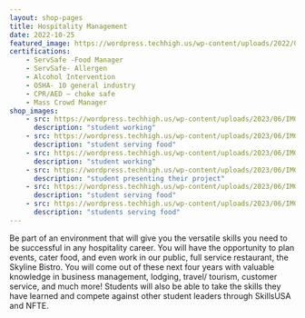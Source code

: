 ```yaml
---
layout: shop-pages
title: Hospitality Management
date: 2022-10-25
featured_image: https://wordpress.techhigh.us/wp-content/uploads/2022/04/gift-habeshaw-IunBGha7idU-unsplash-1.jpg
certifications: 
    - ServSafe -Food Manager
    - ServSafe- Allergen
    - Alcohol Intervention
    - OSHA- 10 general industry
    - CPR/AED – choke safe
    - Mass Crowd Manager
shop_images:
    - src: https://wordpress.techhigh.us/wp-content/uploads/2023/06/IMG_5296.JPG.jpg
      description: "student working"
    - src: https://wordpress.techhigh.us/wp-content/uploads/2023/06/IMG_5609.JPG.jpg
      description: "student serving food"
    - src: https://wordpress.techhigh.us/wp-content/uploads/2023/06/IMG_5279.JPG.jpg
      description: "student working"
    - src: https://wordpress.techhigh.us/wp-content/uploads/2023/06/IMG_3608.HEIC.jpg
      description: "student presenting their project"
    - src: https://wordpress.techhigh.us/wp-content/uploads/2023/06/IMG_7136.JPG.jpg
      description: "student serving food"
    - src: https://wordpress.techhigh.us/wp-content/uploads/2023/06/IMG_5482.JPG-1.jpg
      description: "students serving food"
---
```

Be part of an environment that will give you the versatile skills you need to be successful in any hospitality career. You will have the opportunity to plan events, cater food, and even work in our public, full service restaurant, the Skyline Bistro. You will come out of these next four years with valuable knowledge in business management, lodging, travel/ tourism, customer service, and much more! Students will also be able to take the skills they have learned and compete against other student leaders through SkillsUSA and NFTE.




